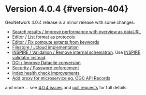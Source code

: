 # Version 4.0.4 {#version-404}

GeoNetwork 4.0.4 release is a minor release with some changes:

-   [Search results / Improve performance with overview as dataURL](https://github.com/geonetwork/core-geonetwork/pull/5467)
-   [Editor / List format as protocols](https://github.com/geonetwork/core-geonetwork/pull/5465)
-   [Editor / Fix compute extents from keywords](https://github.com/geonetwork/core-geonetwork/pull/5499)
-   [Filestore / Jcloud implementation](https://github.com/geonetwork/core-geonetwork/pull/4570)
-   [INSPIRE / Validation / Remove internal schematron](https://github.com/geonetwork/core-geonetwork/pull/5513). Use [INSPIRE validator instead](https://inspire.ec.europa.eu/validator/about/).
-   [DOI / Improve Datacite conversion](https://github.com/geonetwork/core-geonetwork/pull/5500)
-   [Security / Password enforcement](https://github.com/geonetwork/core-geonetwork/pull/5402)
-   [Index health check improvements](https://github.com/geonetwork/core-geonetwork/pull/5612)
-   [Add proxy for microservice eg. OGC API Records](https://github.com/geonetwork/core-geonetwork/pull/5604)

and more \... see [4.0.4 issues](https://github.com/geonetwork/core-geonetwork/issues?q=is%3Aissue+milestone%3A4.0.4+is%3Aclosed) and [pull requests](https://github.com/geonetwork/core-geonetwork/pulls?q=is%3Apr+milestone%3A4.0.4+is%3Aclosed) for full details.
